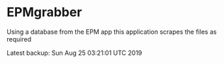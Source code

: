# EPMgrabber
Using a database from the EPM app this application scrapes the files as required


Latest backup: Sun Aug 25 03:21:01 UTC 2019
